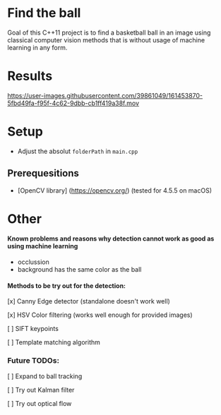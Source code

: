 # Find the ball
Goal of this C++11 project is to find a basketball ball in an image using classical computer vision methods that is without usage of machine learning in any form. 


# Results

https://user-images.githubusercontent.com/39861049/161453870-5fbd49fa-f95f-4c62-9dbb-cb1ff419a38f.mov


# Setup
* Adjust the absolut `folderPath` in `main.cpp` 
 

## Prerequesitions
* [OpenCV library] (https://opencv.org/) (tested for 4.5.5 on macOS)



# Other
 #### Known problems and reasons why detection cannot work as good as using machine learning
 * occlussion
 * background has the same color as the ball

#### Methods to be try out for the detection:



 [x] Canny Edge detector (standalone doesn't work well) 
 
 [x] HSV Color filtering (works well enough for provided images)
 
 [ ] SIFT keypoints
 
 [ ] Template matching algorithm

 ### Future TODOs: 
 [ ] Expand to ball tracking
 
 [ ] Try out Kalman filter 

 [ ] Try out optical flow

